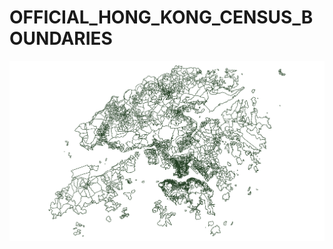 # OFFICIAL_HONG_KONG_CENSUS_BOUNDARIES

![alt text](https://github.com/justinelliotmeyers/OFFICIAL_HONG_KONG_CENSUS_BOUNDARIES/raw/main/hkcod1116.png)
